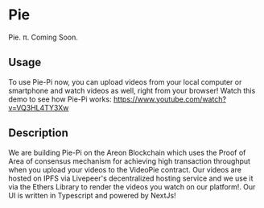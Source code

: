 # Pie
Pie.  π. Coming Soon.

## Usage
To use Pie-Pi now, you can upload videos from your local computer or smartphone and watch videos as well, right from your browser! Watch this demo to see how Pie-Pi works: https://www.youtube.com/watch?v=VQ3HL4TY3Xw

## Description
We are building Pie-Pi on the Areon Blockchain which uses the Proof of Area of consensus mechanism for achieving high transaction throughput when you upload your videos to the VideoPie contract. Our videos are hosted on IPFS via Livepeer's decentralized hosting service and we use it via the Ethers Library to render the videos you watch on our platform!. Our UI is written in Typescript and powered by NextJs!
